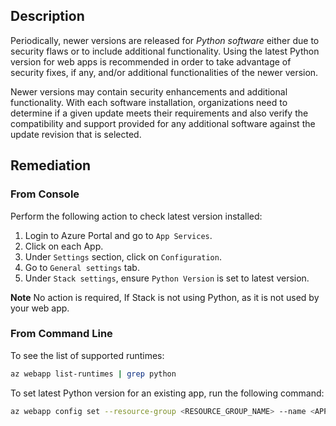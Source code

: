## Description

Periodically, newer versions are released for *Python software* either due to security flaws or to include additional functionality. Using the latest Python version for web apps is recommended in order to take advantage of security fixes, if any, and/or additional functionalities of the newer version.

Newer versions may contain security enhancements and additional functionality. With each software installation, organizations need to determine if a given update meets their requirements and also verify the compatibility and support provided for any additional software against the update revision that is selected.

## Remediation

### From Console

Perform the following action to check latest version installed:

1. Login to Azure Portal and go to `App Services`.
2. Click on each App.
3. Under `Settings` section, click on `Configuration`.
4. Go to `General settings` tab.
5. Under `Stack settings`, ensure `Python Version` is set to latest version.

**Note** No action is required, If Stack is not using Python, as it is not used by your web app.

### From Command Line

To see the list of supported runtimes:

```bash
az webapp list-runtimes | grep python
```

To set latest Python version for an existing app, run the following command:

```bash
az webapp config set --resource-group <RESOURCE_GROUP_NAME> --name <APP_NAME> --python-version <VERSION>
```
